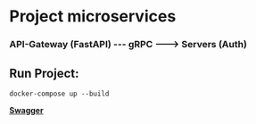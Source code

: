 # Project microservices

### API-Gateway (FastAPI) --- gRPC ---> Servers (Auth)

## Run Project:
```docker-compose up --build```

**[Swagger](http://127.0.0.1:8000/swagger)**
